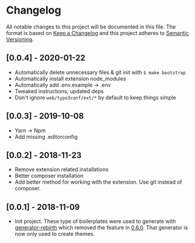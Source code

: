 # Changelog

All notable changes to this project will be documented in this file. The format is based on [Keep a Changelog](http://keepachangelog.com/en/1.0.0/) and this project adheres to [Semantic Versioning](http://semver.org/spec/v2.0.0.html).

## [0.0.4] - 2020-01-22

- Automatically delete unnecessary files & git init with `$ make bootstrap`
- Automatically install extension node_modules
- Automatically add .env.example -> .env
- Tweaked instructions, updated deps
- Don't ignore `web/typo3conf/ext/*` by default to keep things simple

## [0.0.3] - 2019-10-08

- Yarn -> Npm
- Add missing .editorconfig

## [0.0.2] - 2018-11-23

* Remove extension related installations
* Better composer installation
* Add better method for working with the extension. Use git instead of composer.

## [0.0.1] - 2018-11-09

* Init project. These type of boilerplates were used to generate with [generator-rebirth](https://github.com/joonasy/generator-rebirth) which removed the feature in [0.6.0](https://github.com/joonasy/generator-rebirth/blob/master/CHANGELOG.md). That generator is now only used to create themes.
